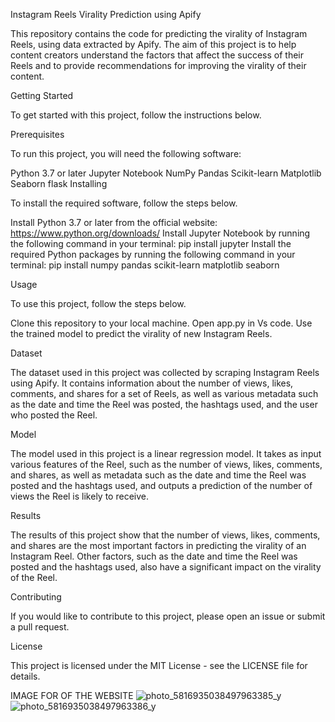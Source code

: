 

Instagram Reels Virality Prediction using Apify


This repository contains the code for predicting the virality of Instagram Reels, using data extracted by Apify. The aim of this project is to help content creators understand the factors that affect the success of their Reels and to provide recommendations for improving the virality of their content.

Getting Started

To get started with this project, follow the instructions below.

Prerequisites

To run this project, you will need the following software:

Python 3.7 or later
Jupyter Notebook
NumPy
Pandas
Scikit-learn
Matplotlib
Seaborn
flask
Installing


To install the required software, follow the steps below.


Install Python 3.7 or later from the official website: https://www.python.org/downloads/
Install Jupyter Notebook by running the following command in your terminal: pip install jupyter
Install the required Python packages by running the following command in your terminal: pip install numpy pandas scikit-learn matplotlib seaborn


Usage


To use this project, follow the steps below.

Clone this repository to your local machine.
Open app.py  in Vs code.
Use the trained model to predict the virality of new Instagram Reels.


Dataset


The dataset used in this project was collected by scraping Instagram Reels using Apify. It contains information about the number of views, likes, comments, and shares for a set of Reels, as well as various metadata such as the date and time the Reel was posted, the hashtags used, and the user who posted the Reel.

Model


The model used in this project is a linear regression model. It takes as input various features of the Reel, such as the number of views, likes, comments, and shares, as well as metadata such as the date and time the Reel was posted and the hashtags used, and outputs a prediction of the number of views the Reel is likely to receive.

Results


The results of this project show that the number of views, likes, comments, and shares are the most important factors in predicting the virality of an Instagram Reel. Other factors, such as the date and time the Reel was posted and the hashtags used, also have a significant impact on the virality of the Reel.


Contributing


If you would like to contribute to this project, please open an issue or submit a pull request.

License

This project is licensed under the MIT License - see the LICENSE file for details.

IMAGE FOR OF THE WEBSITE
![photo_5816935038497963385_y](https://user-images.githubusercontent.com/44857352/226206139-34168198-df87-4fe9-bfd2-4c3ba50d167a.jpg)
![photo_5816935038497963386_y](https://user-images.githubusercontent.com/44857352/226206144-d4412699-fef2-4f77-9e4f-fc94b6507977.jpg)


